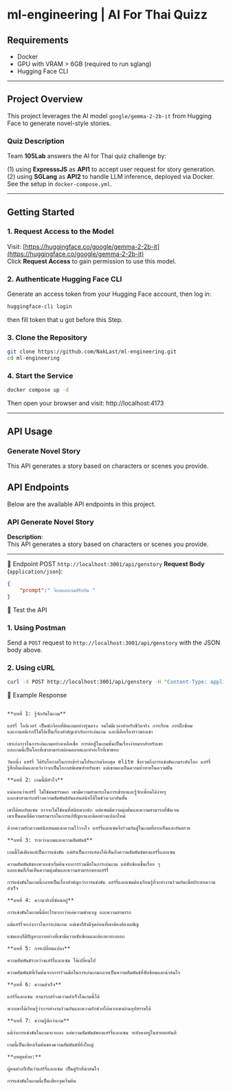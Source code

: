 # ml-engineering | AI For Thai Quizz

## Requirements

- Docker
- GPU with VRAM > 6GB (required to run sglang)
- Hugging Face CLI


---

## Project Overview

This project leverages the AI model `google/gemma-2-2b-it` from Hugging Face to generate novel-style stories.

### Quiz Description

Team **105Lab** answers the AI for Thai quiz challenge by:

(1) using **ExpresssJS** as **API1** to accept user request for story generation.
(2) using **SGLang** as **API2** to handle LLM inference, deployed via Docker. See the setup in `docker-compose.yml`.

---

## Getting Started

### 1. Request Access to the Model

Visit: [https://huggingface.co/google/gemma-2-2b-it](https://huggingface.co/google/gemma-2-2b-it)  
Click **Request Access** to gain permission to use this model.

### 2. Authenticate Hugging Face CLI

Generate an access token from your Hugging Face account, then log in:

```bash
huggingface-cli login
```
 then fill token that u got before this Step.


### 3. Clone the Repository

```bash
git clone https://github.com/NakLast/ml-engineering.git
cd ml-engineering
```

### 4. Start the Service

```bash
docker compose up -d
```

Then open your browser and visit:
http://localhost:4173

---


## API Usage
### Generate Novel Story
This API generates a story based on characters or scenes you provide.

## API Endpoints

Below are the available API endpoints in this project.

### API Generate Novel Story
**Description**:  
 This API generates a story based on characters or scenes you provide.

---

📌 Endpoint
POST `http://localhost:3001/api/genstory`
**Request Body** (`application/json`):

```json
{
    "prompt":" จ๊อบและเกมส์รักกัน "
}
```

🧪 Test the API
### 1. Using Postman
Send a `POST` request to `http://localhost:3001/api/genstory` with the JSON body above.

### 2. Using cURL

```bash
curl -X POST http://localhost:3001/api/genstory -H "Content-Type: application/json" -d "{\"prompt\":\"Defined Name of Character or anything u want to have it in Novel Story\"}"

```

📄 Example Response
```text

**บทที่ 1: รู้จักกันในเกม**

แฮร์รี่ โอลิเวอร์ เป็นนักจ๊อบที่ติดเกมอย่างรุนแรง จนไม่มีเวลาสำหรับชีวิตจริง การเรียน การฝึกซ้อม
และงานอดิเรกก็ไม่ได้เป็นเรื่องสำคัญเท่ากับการเล่นเกม และนี่คือเรื่องราวของเขา

เขาเก่งกาจในการเล่นเกมอย่างเหลือเชื่อ การต่อสู้ในเกมนั้นเป็นเรื่องง่ายมากสำหรับเขา
และเกมนี้เป็นโลกที่เขาสามารถผ่อนคลายและทำอะไรที่เขาชอบ

วันหนึ่ง แฮร์รี่ ได้รับโอกาสในการเข้าร่วมโปรแกรมจ๊อบสุด elite ซึ่งรวมถึงการแข่งขันเกมระดับโลก แฮร์รี่
รู้สึกตื่นเต้นและหวังว่าจะเป็นโอกาสพิเศษสำหรับเขา แต่เขามองเห็นความท้าทายในความฝัน

**บทที่ 2: เกมนี้มีหัวใจ**

แน่นอนว่าแฮร์รี่ ไม่ใช่คนธรรมดา เขามีความสามารถในการเข้าหาและรู้จักเพื่อนได้ง่ายๆ
และเขาสามารถสร้างความสัมพันธ์อันแสนสนิทได้ในช่วงเวลาอันสั้น

เขาได้พบกับแซม อาจจะไม่ใช่คนที่สนิทมากนัก แต่แซมมีความมุ่งมั่นและความสามารถที่ชัดเจน
เขาเป็นคนที่มีความสามารถในการแก้ปัญหาและคิดอย่างแปลกใหม่

ด้วยความรักความสนิทสนมและความไว้วางใจ แฮร์รี่และแซมจึงร่วมกันสู้ในเกมที่ยากเย็นและอันตราย

**บทที่ 3: ระหว่างเกมและความสัมพันธ์**

เกมนี้ไม่เพียงแต่เป็นการแข่งขัน แต่ยังเป็นการแสดงให้เห็นถึงความสัมพันธ์ของแฮร์รี่และแซม

ความสัมพันธ์ของพวกเขาเริ่มต้นจากการร่วมมือในการเล่นเกม แต่ซับซ้อนขึ้นเรื่อย ๆ
และแซมก็เริ่มเห็นความมุ่งมั่นและความสามารถของแฮร์รี่

การแข่งขันในเกมนี้กลายเป็นเรื่องสำคัญกว่าการแข่งขัน แฮร์รี่และแซมต้องเรียนรู้ที่จะทำงานร่วมกันเพื่อประสบความสำเร็จ

**บทที่ 4: ความจริงที่ซ่อนอยู่**

การแข่งขันในเกมนี้มีอะไรมากกว่าแค่ความชำนาญ และความสามารถ

แม้แฮร์รี่จะเก่งกาจในการเล่นเกม แต่เขาก็ยังมีจุดอ่อนที่เขาต้องต้องเผชิญ

แซมเองก็มีปัญหาบางอย่างที่เขามีความซับซ้อนและต้องหาทางออก

**บทที่ 5: การเปลี่ยนแปลง**

ความสัมพันธ์ระหว่างแฮร์รี่และแซม ได้เปลี่ยนไป

ความสัมพันธ์ที่เริ่มต้นจากการร่วมมือในการเล่นเกมกลายเป็นความสัมพันธ์ที่ซับซ้อนและน่าสนใจ

**บทที่ 6: ความสำเร็จ**

แฮร์รี่และแซม สามารถสร้างความสำเร็จในเกมนี้ได้

พวกเขาได้เรียนรู้ว่าการทำงานร่วมกันและความรักช่วยให้พวกเขาผ่านอุปสรรคได้

**บทที่ 7: ความรู้ดีกว่าเกม**

แม้ว่าการแข่งขันในเกมจะจบลง แต่ความสัมพันธ์ของแฮร์รี่และแซม จะยังคงอยู่ในสายตาทันที

เกมนี้เป็นเพียงเริ่มต้นของความสัมพันธ์ที่ยิ่งใหญ่

**บทสุดท้าย:**

ผู้คนต่างก็เห็นว่าแฮร์รี่และแซม เป็นคู่รักที่น่าสนใจ

การแข่งขันในเกมนี้เป็นเพียงจุดเริ่มต้น
```
